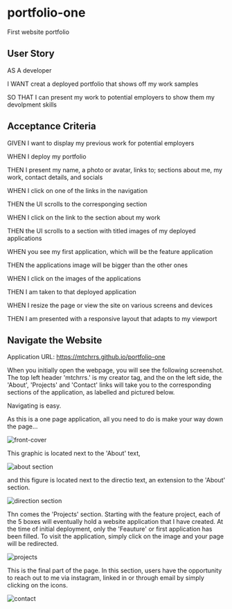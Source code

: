 # portfolio-one

First website portfolio

## User Story

AS A developer

I WANT creat a deployed portfolio that shows off my work samples

SO THAT I can present my work to potential employers to show them my devolpment skills

## Acceptance Criteria

GIVEN I want to display my previous work for potential employers

WHEN I deploy my portfolio

THEN I present my name, a photo or avatar, links to; sections about me, my work, contact details, and socials

WHEN I click on one of the links in the navigation

THEN the UI scrolls to the corresponging section

WHEN I click on the link to the section about my work

THEN the UI scrolls to a section with titled images of my deployed applications

WHEN you see my first application, which will be the feature application

THEN the applications image will be bigger than the other ones

WHEN I click on the images of the applications

THEN I am taken to that deployed application

WHEN I resize the page or view the site on various screens and devices

THEN I am presented with a responsive layout that adapts to my viewport

## Navigate the Website

Application URL: https://mtchrrs.github.io/portfolio-one

When you initially open the webpage, you will see the following screenshot. The top left header 'mtchrrs.' is my creator tag, and the on the left side, the 'About', 'Projects' and 'Contact' links will take you to the corresponding sections of the application, as labelled and pictured below. 

Navigating is easy.

As this is a one page application, all you need to do is make your way down the page...

![front-cover](https://user-images.githubusercontent.com/110107834/186122463-07b21df4-48a1-4c59-b305-c6cc9ee817e2.png)

This graphic is located next to the 'About' text, 

![about section](https://user-images.githubusercontent.com/110107834/186122771-61d5979d-a17e-4331-82d4-9dbf71f97bf4.png)

and this figure is located next to the directio text, an extension to the 'About' section.

![direction section](https://user-images.githubusercontent.com/110107834/186122805-5efdcdeb-857d-46bc-9061-c64eca582306.png)

Thn comes the 'Projects' section. Starting with the feature project, each of the 5 boxes will eventually hold a website application that I have created. At the time of initial deployment, only the 'Feauture' or first application has been filled. To visit the application, simply click on the image and your page will be redirected.

![projects](https://user-images.githubusercontent.com/110107834/186123192-56d998dc-c0fa-4dda-abac-48d9533d95e6.png)

This is the final part of the page. In this section, users have the opportunity to reach out to me via instagram, linked in or through email by simply clicking on the icons.

![contact](https://user-images.githubusercontent.com/110107834/186123439-64ed6373-d4a7-4b72-935c-b35e13ffd1a2.png)


